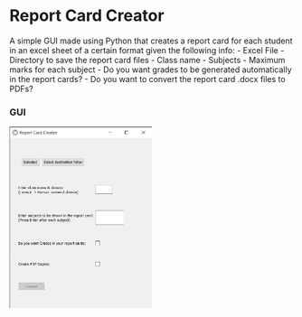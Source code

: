 # Report Card Creator
A simple GUI made using Python that creates a report card for each student in an excel sheet of a certain format given the following info:
	- Excel File
	- Directory to save the report card files
	- Class name
	- Subjects
	- Maximum marks for each subject
	- Do you want grades to be generated automatically in the report cards?
	- Do you want to convert the report card .docx files to PDFs?

### GUI
<img src="screenshot.png" style="width: 50%; height: 70%;">